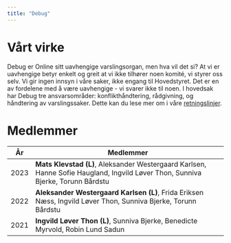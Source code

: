 ```yaml
---
title: "Debug"
---
```


Vårt virke
================== 

Debug er Online sitt uavhengige varslingsorgan, men hva vil det si? At vi er uavhengige betyr enkelt og greit at vi ikke tilhører noen komité, vi styrer oss selv. Vi gir ingen innsyn i våre saker, ikke engang til Hovedstyret. Det er en av fordelene med å være uavhengige - vi svarer ikke til noen. I hovedsak har Debug tre ansvarsområder: konflikthåndtering, rådgivning, og håndtering av varslingssaker. Dette kan du lese mer om i våre [retningslinjer](https://old.online.ntnu.no/wiki/online/info/innsikt-og-interface/retningslinjer/debug/).



Medlemmer
==================


|År   | Medlemmer |
| --- | --------- |  
|2023| **Mats Klevstad (L)**, Aleksander Westergaard Karlsen, Hanne Sofie Haugland, Ingvild Løver Thon, Sunniva Bjerke, Torunn Bårdstu|
|2022| **Aleksander Westergaard Karlsen (L)**, Frida Eriksen Næss, Ingvild Løver Thon, Sunniva Bjerke, Torunn Bårdstu|
|2021| **Ingvild Løver Thon (L)**, Sunniva Bjerke, Benedicte Myrvold, Robin Lund Sadun |